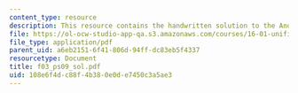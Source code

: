 ```yaml
---
content_type: resource
description: This resource contains the handwritten solution to the Anderson problem.
file: https://ol-ocw-studio-app-qa.s3.amazonaws.com/courses/16-01-unified-engineering-i-ii-iii-iv-fall-2005-spring-2006/108e6f4dc88f4b380e0de7450c3a5ae3_f03_ps09_sol.pdf
file_type: application/pdf
parent_uid: a6eb2151-6f41-806d-94ff-dc83eb5f4337
resourcetype: Document
title: f03_ps09_sol.pdf
uid: 108e6f4d-c88f-4b38-0e0d-e7450c3a5ae3
---
```


